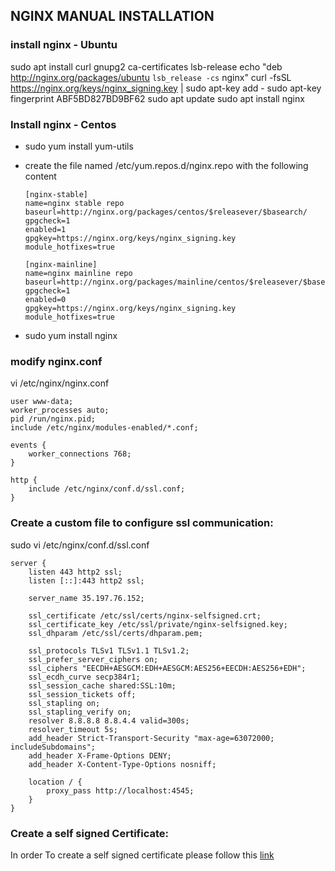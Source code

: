 ## NGINX MANUAL INSTALLATION
### install nginx - Ubuntu ###
sudo apt install curl gnupg2 ca-certificates lsb-release
echo "deb http://nginx.org/packages/ubuntu `lsb_release -cs` nginx"
curl -fsSL https://nginx.org/keys/nginx_signing.key | sudo apt-key add -
sudo apt-key fingerprint ABF5BD827BD9BF62
sudo apt update
sudo apt install nginx

### Install nginx - Centos ###
* sudo yum install yum-utils

* create the file named /etc/yum.repos.d/nginx.repo with the following content
    ```shell
    [nginx-stable]
    name=nginx stable repo
    baseurl=http://nginx.org/packages/centos/$releasever/$basearch/
    gpgcheck=1
    enabled=1
    gpgkey=https://nginx.org/keys/nginx_signing.key
    module_hotfixes=true

    [nginx-mainline]
    name=nginx mainline repo
    baseurl=http://nginx.org/packages/mainline/centos/$releasever/$basearch/
    gpgcheck=1
    enabled=0
    gpgkey=https://nginx.org/keys/nginx_signing.key
    module_hotfixes=true
    ```
* sudo yum install nginx


### modify nginx.conf ###
vi /etc/nginx/nginx.conf
```shell
user www-data;
worker_processes auto;
pid /run/nginx.pid;
include /etc/nginx/modules-enabled/*.conf;

events {
	worker_connections 768;
}

http {
    include /etc/nginx/conf.d/ssl.conf;
}
```
### Create a custom file to configure ssl communication: ###
sudo vi /etc/nginx/conf.d/ssl.conf
```shell
server {
    listen 443 http2 ssl;
    listen [::]:443 http2 ssl;

    server_name 35.197.76.152;

    ssl_certificate /etc/ssl/certs/nginx-selfsigned.crt;
    ssl_certificate_key /etc/ssl/private/nginx-selfsigned.key;
    ssl_dhparam /etc/ssl/certs/dhparam.pem;

    ssl_protocols TLSv1 TLSv1.1 TLSv1.2;
    ssl_prefer_server_ciphers on;
    ssl_ciphers "EECDH+AESGCM:EDH+AESGCM:AES256+EECDH:AES256+EDH";
    ssl_ecdh_curve secp384r1;
    ssl_session_cache shared:SSL:10m;
    ssl_session_tickets off;
    ssl_stapling on;
    ssl_stapling_verify on;
    resolver 8.8.8.8 8.8.4.4 valid=300s;
    resolver_timeout 5s;
    add_header Strict-Transport-Security "max-age=63072000; includeSubdomains";
    add_header X-Frame-Options DENY;
    add_header X-Content-Type-Options nosniff;

	location / {
		proxy_pass http://localhost:4545;
	}
}
```
### Create a self signed Certificate: ###
In order To create a self signed certificate please follow this [link](https://gitbub.com/lacchain/besu-network/blob/master/docs/files/SELFSIGNED_CERTIFICATE.md)